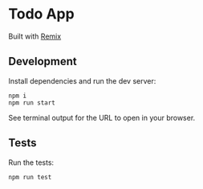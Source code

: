 # Todo App

Built with [Remix](https://remix.run/)

## Development

Install dependencies and run the dev server:

```shellscript
npm i
npm run start
```

See terminal output for the URL to open in your browser.

## Tests

Run the tests:

```shellscript
npm run test
```

